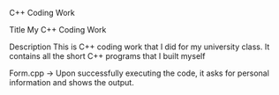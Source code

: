 C++ Coding Work

Title
My C++ Coding Work

Description
This is C++ coding work that I did for my university class. It contains all the short C++ programs that I built myself

Form.cpp
-> Upon successfully executing the code, it asks for personal information and shows the output.
